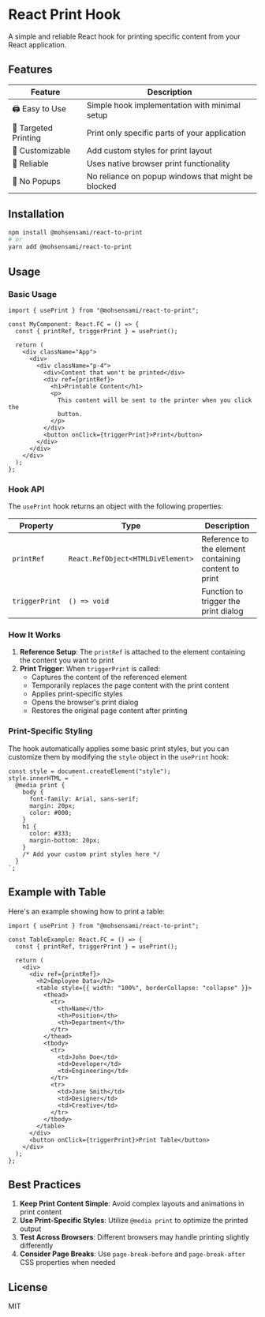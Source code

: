 # React Print Hook

A simple and reliable React hook for printing specific content from your React application.

## Features

| Feature              | Description                                        |
| -------------------- | -------------------------------------------------- |
| 🖨️ Easy to Use       | Simple hook implementation with minimal setup      |
| 🎯 Targeted Printing | Print only specific parts of your application      |
| 🎨 Customizable      | Add custom styles for print layout                 |
| 🔄 Reliable          | Uses native browser print functionality            |
| 🚫 No Popups         | No reliance on popup windows that might be blocked |

## Installation

```bash
npm install @mohsensami/react-to-print
# or
yarn add @mohsensami/react-to-print
```

## Usage

### Basic Usage

```tsx
import { usePrint } from "@mohsensami/react-to-print";

const MyComponent: React.FC = () => {
  const { printRef, triggerPrint } = usePrint();

  return (
    <div className="App">
      <div>
        <div className="p-4">
          <div>Content that won't be printed</div>
          <div ref={printRef}>
            <h1>Printable Content</h1>
            <p>
              This content will be sent to the printer when you click the
              button.
            </p>
          </div>
          <button onClick={triggerPrint}>Print</button>
        </div>
      </div>
    </div>
  );
};
```

### Hook API

The `usePrint` hook returns an object with the following properties:

| Property       | Type                              | Description                                          |
| -------------- | --------------------------------- | ---------------------------------------------------- |
| `printRef`     | `React.RefObject<HTMLDivElement>` | Reference to the element containing content to print |
| `triggerPrint` | `() => void`                      | Function to trigger the print dialog                 |

### How It Works

1. **Reference Setup**: The `printRef` is attached to the element containing the content you want to print
2. **Print Trigger**: When `triggerPrint` is called:
   - Captures the content of the referenced element
   - Temporarily replaces the page content with the print content
   - Applies print-specific styles
   - Opens the browser's print dialog
   - Restores the original page content after printing

### Print-Specific Styling

The hook automatically applies some basic print styles, but you can customize them by modifying the `style` object in the `usePrint` hook:

```tsx
const style = document.createElement("style");
style.innerHTML = `
  @media print {
    body { 
      font-family: Arial, sans-serif; 
      margin: 20px;
      color: #000;
    }
    h1 { 
      color: #333;
      margin-bottom: 20px;
    }
    /* Add your custom print styles here */
  }
`;
```

## Example with Table

Here's an example showing how to print a table:

```tsx
import { usePrint } from "@mohsensami/react-to-print";

const TableExample: React.FC = () => {
  const { printRef, triggerPrint } = usePrint();

  return (
    <div>
      <div ref={printRef}>
        <h2>Employee Data</h2>
        <table style={{ width: "100%", borderCollapse: "collapse" }}>
          <thead>
            <tr>
              <th>Name</th>
              <th>Position</th>
              <th>Department</th>
            </tr>
          </thead>
          <tbody>
            <tr>
              <td>John Doe</td>
              <td>Developer</td>
              <td>Engineering</td>
            </tr>
            <tr>
              <td>Jane Smith</td>
              <td>Designer</td>
              <td>Creative</td>
            </tr>
          </tbody>
        </table>
      </div>
      <button onClick={triggerPrint}>Print Table</button>
    </div>
  );
};
```

## Best Practices

1. **Keep Print Content Simple**: Avoid complex layouts and animations in print content
2. **Use Print-Specific Styles**: Utilize `@media print` to optimize the printed output
3. **Test Across Browsers**: Different browsers may handle printing slightly differently
4. **Consider Page Breaks**: Use `page-break-before` and `page-break-after` CSS properties when needed

## License

MIT
